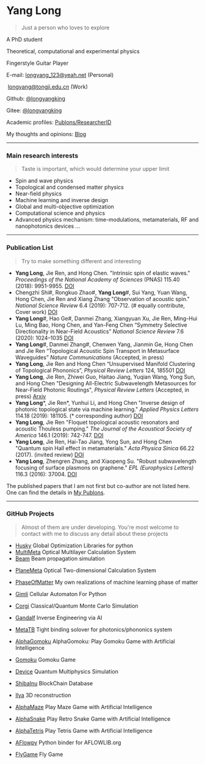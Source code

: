 # Yang Long

> Just a person who loves to explore

A PhD student

Theoretical, computational and experimental physics

Fingerstyle Guitar Player

E-mail: longyang_123@yeah.net (Personal)

​			longyang@tongji.edu.cn (Work)

Github: [@longyangking](https://github.com/longyangking)

Gitee: [@longyangking](https://gitee.com/longyangking)

Academic profiles: [Publons/ResearcherID](https://publons.com/researcher/2538759/yang-long/)

My thoughts and opinions: [Blog](thoughts.html)

---

### Main research interests

> Taste is important, which would determine your upper limit

+ Spin and wave physics
+ Topological and condensed matter physics
+ Near-field physics
+ Machine learning and inverse design
+ Global and multi-objective optimization
+ Computational science and physics
+ Advanced physics mechanism: time-modulations, metamaterials, RF and nanophotonics devices ...

---

### Publication List

> Try to make something different and interesting

- **Yang Long**, Jie Ren, and Hong Chen. "Intrinsic spin of elastic waves." *Proceedings of the National Academy of Sciences* (PNAS) 115.40 (2018): 9951-9955. [DOI](https://doi.org/10.1073/PNAS.1808534115)
- Chengzhi Shi#, Rongkuo Zhao#, **Yang Long**#, Sui Yang, Yuan Wang, Hong Chen, Jie Ren and Xiang Zhang "Observation of acoustic spin." *National Science Review* 6.4 (2019): 707-712. (# equally contribute, Cover work) [DOI](https://doi.org/10.1093/NSR/NWZ059)
- **Yang Long**#, Hao Ge#, Danmei Zhang, Xiangyuan Xu, Jie Ren, Ming-Hui Lu, Ming Bao, Hong Chen, and Yan-Feng Chen “Symmetry Selective Directionality in Near-Field Acoustics” *National Science Review* 7.6 (2020): 1024–1035 [DOI](https://doi.org/10.1093/NSR/NWAA040)
- **Yang Long**#, Danmei Zhang#, Chenwen Yang, Jianmin Ge, Hong Chen and Jie Ren
  “Topological Acoustic Spin Transport in Metasurface Waveguides” *Nature Communications* (Accepted, in press)
- **Yang Long**, Jie Ren and Hong Chen “Unsupervised Manifold Clustering of Topological Phononics”, *Physical Review Letters* 124, 185501 [DOI](https://doi.org/10.1103/PhysRevLett.124.185501)
- **Yang Long**, Jie Ren, Zhiwei Guo, Haitao Jiang, Yuqian Wang, Yong Sun, and Hong Chen "Designing All-Electric Subwavelength Metasources for Near-Field Photonic Routings", *Physical Review Letters* (Accepted, in press) [Arxiv](https://arxiv.org/abs/2004.05586)
- **Yang Long**\*, Jie Ren\*, Yunhui Li, and Hong Chen "Inverse design of photonic topological state via machine learning." *Applied Physics Letters* 114.18 (2019): 181105. (* corresponding author) [DOI](https://doi.org/10.1063/1.5094838)
- **Yang Long**, Jie Ren "Floquet topological acoustic resonators and acoustic Thouless pumping." *The Journal of the Acoustical Society of America* 146.1 (2019): 742-747. [DOI](https://doi.org/10.1121/1.5114914)
- **Yang Long**, Jie Ren, Hai-Tao Jiang, Yong Sun, and Hong Chen "Quantum spin Hall effect in metamaterials." *Acta Physica Sinica* 66.22 (2017). (invited review) [DOI](https://doi.org/10.7498/APS.66.227803)
- **Yang Long**, Zhengren Zhang, and Xiaopeng Su. "Robust subwavelength focusing of surface plasmons on graphene." *EPL (Europhysics Letters)* 116.3 (2016): 37004. [DOI](https://doi.org/10.1209/0295-5075/116/37004)

The published papers that I am not first but co-author are not listed here. One can find the details in [My Publons](https://publons.com/researcher/2538759/yang-long/).

---

### GitHub Projects

> Almost of them are under developing. You're most welcome to contact with me to discuss any detail about these projects

- [Husky](https://github.com/longyangking/Husky) Global Optimization Libraries for python
- [MultiMeta](https://github.com/longyangking/MultiMeta) Optical Multilayer Calculation System
- [Beam](https://github.com/longyangking/Beam) Beam propagation simulation

+ [PlaneMeta](https://github.com/longyangking/PlaneMeta) Optical Two-dimensional Calculation System

+ [PhaseOfMatter](https://github.com/longyangking/PhaseOfMatter) My own realizations of machine learning phase of matter
+ [Gimli](https://github.com/longyangking/Gimli) Cellular Automaton For Python
+ [Corgi](https://github.com/longyangking/Corgi) Classical/Quantum Monte Carlo Simulation
+ [Gandalf](https://github.com/longyangking/Gandalf) Inverse Engineering via AI
+ [MetaTB](https://github.com/longyangking/MetaTB) Tight binding solover for photonics/phononics system
+ [AlphaGomoku](https://github.com/longyangking/AlphaGomoku) AlphaGomoku: Play Gomoku Game with Artificial Intelligence
+ [Gomoku](https://github.com/longyangking/Gomoku) Gomoku Game
+ [Device](https://github.com/longyangking/Device) Quantum Multiphysics Simulation
+ [ShibaInu](https://github.com/longyangking/ShibaInu) BlockChain Database
+ [Ilya](https://github.com/longyangking/Ilya) 3D reconstruction
+ [AlphaMaze](https://github.com/longyangking/AlphaMaze) Play Maze Game with Artificial Intelligence
+ [AlphaSnake](https://github.com/longyangking/AlphaSnake) Play Retro Snake Game with Artificial Intelligence
+ [AlphaTetris](https://github.com/longyangking/AlphaTetris) Play Tetris Game with Artificial Intelligence
+ [AFlowpy](https://github.com/longyangking/AFlowpy) Python binder for AFLOWLIB.org
+ [FlyGame](https://github.com/longyangking/FlyGame) Fly Game